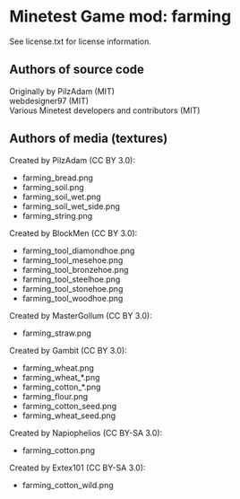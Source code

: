 Minetest Game mod: farming
==========================
See license.txt for license information.

Authors of source code
----------------------
Originally by PilzAdam (MIT)  
webdesigner97 (MIT)  
Various Minetest developers and contributors (MIT)

Authors of media (textures)
---------------------------
Created by PilzAdam (CC BY 3.0):
* farming_bread.png
* farming_soil.png
* farming_soil_wet.png
* farming_soil_wet_side.png
* farming_string.png

Created by BlockMen (CC BY 3.0):
* farming_tool_diamondhoe.png
* farming_tool_mesehoe.png
* farming_tool_bronzehoe.png
* farming_tool_steelhoe.png
* farming_tool_stonehoe.png
* farming_tool_woodhoe.png

Created by MasterGollum (CC BY 3.0):
* farming_straw.png

Created by Gambit (CC BY 3.0):
* farming_wheat.png
* farming_wheat_*.png
* farming_cotton_*.png
* farming_flour.png
* farming_cotton_seed.png
* farming_wheat_seed.png

Created by Napiophelios (CC BY-SA 3.0):
* farming_cotton.png

Created by Extex101 (CC BY-SA 3.0):
* farming_cotton_wild.png
